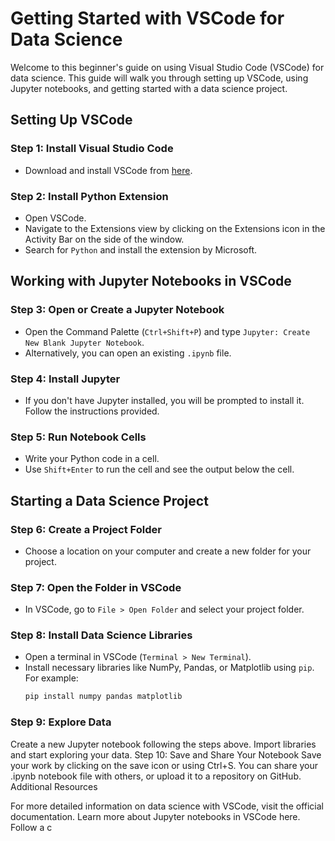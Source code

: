 # Getting Started with VSCode for Data Science

Welcome to this beginner's guide on using Visual Studio Code (VSCode) for data science. This guide will walk you through setting up VSCode, using Jupyter notebooks, and getting started with a data science project.

## Setting Up VSCode

### Step 1: Install Visual Studio Code
- Download and install VSCode from [here](https://code.visualstudio.com/).

### Step 2: Install Python Extension
- Open VSCode.
- Navigate to the Extensions view by clicking on the Extensions icon in the Activity Bar on the side of the window.
- Search for `Python` and install the extension by Microsoft.

## Working with Jupyter Notebooks in VSCode

### Step 3: Open or Create a Jupyter Notebook
- Open the Command Palette (`Ctrl+Shift+P`) and type `Jupyter: Create New Blank Jupyter Notebook`.
- Alternatively, you can open an existing `.ipynb` file.

### Step 4: Install Jupyter
- If you don't have Jupyter installed, you will be prompted to install it. Follow the instructions provided.

### Step 5: Run Notebook Cells
- Write your Python code in a cell.
- Use `Shift+Enter` to run the cell and see the output below the cell.

## Starting a Data Science Project

### Step 6: Create a Project Folder
- Choose a location on your computer and create a new folder for your project.

### Step 7: Open the Folder in VSCode
- In VSCode, go to `File > Open Folder` and select your project folder.

### Step 8: Install Data Science Libraries
- Open a terminal in VSCode (`Terminal > New Terminal`).
- Install necessary libraries like NumPy, Pandas, or Matplotlib using `pip`. For example:
  ```bash
  pip install numpy pandas matplotlib

### Step 9: Explore Data

Create a new Jupyter notebook following the steps above.
Import libraries and start exploring your data.
Step 10: Save and Share Your Notebook
Save your work by clicking on the save icon or using Ctrl+S.
You can share your .ipynb notebook file with others, or upload it to a repository on GitHub.
Additional Resources

For more detailed information on data science with VSCode, visit the official documentation.
Learn more about Jupyter notebooks in VSCode here.
Follow a c
